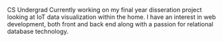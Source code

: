 CS Undergrad
Currently working on my final year disseration project looking at IoT data visualization within the home.
I have an interest in web development, both front and back end along with a passion for relational database technology.

